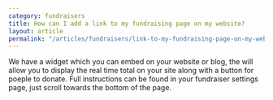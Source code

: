 ```yaml
---
category: fundraisers
title: How can I add a link to my fundraising page on my website?
layout: article
permalink: "/articles/fundraisers/link-to-my-fundraising-page-on-my-website"
---
```

We have a widget which you can embed on your website or blog, the will allow you to display the real time total on your site along with a button for poeple to donate. Full instructions can be found in your fundraiser settings page, just scroll towards the bottom of the page.